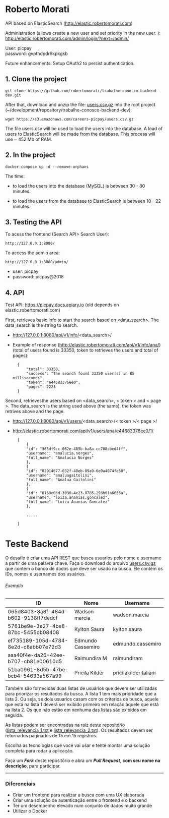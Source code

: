 # Roberto Morati

API based on ElasticSearch (http://elastic.robertomorati.com)

Administration (allows create a new user and set priority in the new user. ): http://elastic.robertomorati.com/admin/login/?next=/admin/

User: picpay   
password: gvpthdpdr9kpkgkb


Future enhancements: Setup OAuth2 to persist authentication.


## 1. Clone the project

	git clone https://github.com/robertomorati/trabalhe-conosco-backend-dev.git
	
After that, download and unzip the file: [users.csv.gz](https://s3.amazonaws.com/careers-picpay/users.csv.gz) into the root project (~/development/repository/trabalhe-conosco-backend-dev):

	wget https://s3.amazonaws.com/careers-picpay/users.csv.gz
	
The file users.csv will be used to load the users into the database. A load of users to ElasticSearch will be made from the database. This process will use  ~ 452 Mb of RAM. 


## 2. In the project


	docker-compose up -d --remove-orphans

The time:

- to load the users into the database (MySQL) is between 30 - 80 minutes.

- to load the users from the database to ElasticSearch is between 10 - 22 minutes.
	
   
## 3. Testing the API


To acess the frontend (Search API> Search User): 
	
	http://127.0.0.1:8080/
	
To access the admin area: 
	
	http://127.0.0.1:8080/admin/
	
- user: picpay
- password: picpay@2018
	
	
## 4. API
	
Test API: https://picpay.docs.apiary.io (old depends on elastic.robertomorati.com)
	
First, retrieves basic info to start the search based on <data_search>. The data_search is the string to search. 

- http://127.0.0.1:8080/api/v1/info/<data_search>/
- Example of response (http://elastic.robertomorati.com/api/v1/info/ana/) (total of users found is 33350, token to retrieves the users and total of pages):

		{
		    "total": 33350,
		    "success": "The search found 33350 user(s) in 85 milliseconds",
		    "token": "e44683376ee0",
		    "pages": 2223
		}
	
Second, retrievesthe users based on <data_search>, < token > and < page >. The data_search is the string used above (the same), the token was retrives above and the page. 

- http://127.0.0.1:8080/api/v1/users/<data_search>/< token >/< page >/
- http://elastic.robertomorati.com/api/v1/users/ana/e44683376ee0/1/
	
		[
		    {
			"id": "365df9cc-062e-485b-ba8a-cc708cbed4ff",
			"username": "analucia.norges",
			"full_name": "Analucia Norges"
		    },
		    {
			"id": "02014677-032f-48eb-89a9-6e0a4074fa50",
			"username": "analuagaitolini",
			"full_name": "Analua Gaitolini"
		    },
		    {
			"id": "0160e03d-3030-4e23-8785-298b01a6656a",
			"username": "loiza.ananias.goncalez",
			"full_name": "Loiza Ananias Goncalez"
		    },

		    .....

	    ]	
    
    
# Teste Backend

O desafio é criar uma API REST que busca usuarios pelo nome e username a partir de uma palavra chave. Faça o download do arquivo [users.csv.gz](https://s3.amazonaws.com/careers-picpay/users.csv.gz) que contém o banco de dados que deve ser usado na busca. Ele contém os IDs, nomes e usernames dos usuários.

###### Exemplo
| ID                                   | Nome              | Username             |
|--------------------------------------|-------------------|----------------------|
| 065d8403-8a8f-484d-b602-9138ff7dedcf | Wadson marcia     | wadson.marcia        |
| 5761be9e-3e27-4be8-87bc-5455db08408  | Kylton Saura      | kylton.saura         |
| ef735189-105d-4784-8e2d-c8abb07e72d3 | Edmundo Cassemiro | edmundo.cassemiro    |
| aaa40f4e-da26-42ee-b707-cb81e00610d5 | Raimundira M      | raimundiram          |
| 51ba0961-8d5b-47be-bcb4-54633a567a99 | Pricila Kilder    | pricilakilderitaliani|



Também são fornecidas duas listas de usuários que devem ser utilizadas para priorizar os resultados da busca. A lista 1 tem mais prioridade que a lista 2. Ou seja, se dois usuarios casam com os criterios de busca, aquele que está na lista 1 deverá ser exibido primeiro em relação àquele que está na lista 2. Os que não estão em nenhuma das listas são exibidos em seguida.

As listas podem ser encontradas na raiz deste repositório ([lista_relevancia_1.txt](lista_relevancia_1.txt) e [lista_relevancia_2.txt](lista_relevancia_2.txt)).
Os resultados devem ser retornados paginados de 15 em 15 registros.

Escolha as tecnologias que você vai usar e tente montar uma solução completa para rodar a aplicação.

Faça um ***Fork*** deste repositório e abra um ***Pull Request***, **com seu nome na descrição**, para participar.

-----

### Diferenciais

- Criar um frontend para realizar a busca com uma UX elaborada
- Criar uma solução de autenticação entre o frontend e o backend
- Ter um desempenho elevado num conjunto de dados muito grande
- Utilizar o Docker